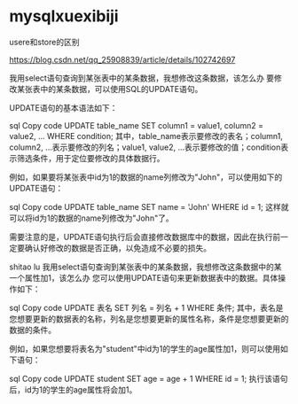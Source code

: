 # mysqlxuexibiji

usere和store的区别

https://blog.csdn.net/qq_25908839/article/details/102742697

我用select语句查询到某张表中的某条数据，我想修改这条数据，该怎么办
要修改某张表中的某条数据，可以使用SQL的UPDATE语句。

UPDATE语句的基本语法如下：

sql
Copy code
UPDATE table_name
SET column1 = value1, column2 = value2, ...
WHERE condition;
其中，table_name表示要修改的表名；column1, column2, ...表示要修改的列名；value1, value2, ...表示要修改的值；condition表示筛选条件，用于定位要修改的具体数据行。

例如，如果要将某张表中id为1的数据的name列修改为"John"，可以使用如下的UPDATE语句：

sql
Copy code
UPDATE table_name
SET name = 'John'
WHERE id = 1;
这样就可以将id为1的数据的name列修改为"John"了。

需要注意的是，UPDATE语句执行后会直接修改数据库中的数据，因此在执行前一定要确认好修改的数据是否正确，以免造成不必要的损失。




shitao lu
我用select语句查询到某张表中的某条数据，我想修改这条数据中的某一个属性加1，该怎么办
您可以使用UPDATE语句来更新数据表中的数据。具体操作如下：

sql
Copy code
UPDATE 表名 SET 列名 = 列名 + 1 WHERE 条件;
其中，表名是您想要更新的数据表的名称，列名是您想要更新的属性名称，条件是您想要更新的数据的条件。

例如，如果您想要将表名为"student"中id为1的学生的age属性加1，则可以使用如下语句：

sql
Copy code
UPDATE student SET age = age + 1 WHERE id = 1;
执行该语句后，id为1的学生的age属性将会加1。
